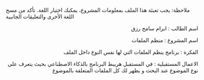 
ملاحظة: يجب تعبئة هذا الملف بمعلومات المشروع، يمكنك اختيار اللغة. تأكد من مسح اللغة الأخرى والتعليقات الجانبية 


<div dir="rtl">
  اسم الطالب : ابرام سامح رزق



اسم المشروع : منظم الملفات 



الفكرة : برنامج ينظم الملفات التي لها نفس النوع داخل الملف 



الاعمال المستقبلية : في المستقبل هريبط البرنامج بالذكاء الاصطناعي بحيث يتعرف على نوع الموضوع عند البحث و يظهر لك كل الملفات المتعلقة بالموضوع

</div>



